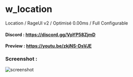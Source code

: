 # w_location
Location / RageUI v2 / Optimisé 0.00ms / Full Configurable

#### Discord : https://discord.gg/VpYP58ZjmD

#### Preview : https://youtu.be/zkjNS-DsVJE

### Screenshot :

![screenshot](https://cdn.discordapp.com/attachments/658236178268684291/928384089860489276/unknown.png)
